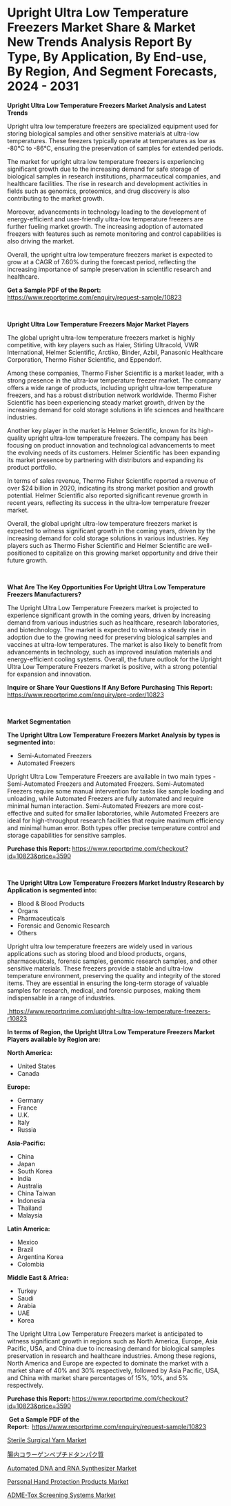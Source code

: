 <p><h1>Upright Ultra Low Temperature Freezers Market Share & Market New Trends Analysis Report By Type, By Application, By End-use, By Region, And Segment Forecasts, 2024 - 2031</h1></p><p><strong>Upright Ultra Low Temperature Freezers Market Analysis and Latest Trends</strong></p>
<p><p>Upright ultra low temperature freezers are specialized equipment used for storing biological samples and other sensitive materials at ultra-low temperatures. These freezers typically operate at temperatures as low as -80°C to -86°C, ensuring the preservation of samples for extended periods.</p><p>The market for upright ultra low temperature freezers is experiencing significant growth due to the increasing demand for safe storage of biological samples in research institutions, pharmaceutical companies, and healthcare facilities. The rise in research and development activities in fields such as genomics, proteomics, and drug discovery is also contributing to the market growth.</p><p>Moreover, advancements in technology leading to the development of energy-efficient and user-friendly ultra-low temperature freezers are further fueling market growth. The increasing adoption of automated freezers with features such as remote monitoring and control capabilities is also driving the market.</p><p>Overall, the upright ultra low temperature freezers market is expected to grow at a CAGR of 7.60% during the forecast period, reflecting the increasing importance of sample preservation in scientific research and healthcare.</p></p>
<p><strong>Get a Sample PDF of the Report:&nbsp;</strong> <a href="https://www.reportprime.com/enquiry/request-sample/10823">https://www.reportprime.com/enquiry/request-sample/10823</a></p>
<p>&nbsp;</p>
<p><strong>Upright Ultra Low Temperature Freezers Major Market Players</strong></p>
<p><p>The global upright ultra-low temperature freezers market is highly competitive, with key players such as Haier, Stirling Ultracold, VWR International, Helmer Scientific, Arctiko, Binder, Azbil, Panasonic Healthcare Corporation, Thermo Fisher Scientific, and Eppendorf. </p><p>Among these companies, Thermo Fisher Scientific is a market leader, with a strong presence in the ultra-low temperature freezer market. The company offers a wide range of products, including upright ultra-low temperature freezers, and has a robust distribution network worldwide. Thermo Fisher Scientific has been experiencing steady market growth, driven by the increasing demand for cold storage solutions in life sciences and healthcare industries.</p><p>Another key player in the market is Helmer Scientific, known for its high-quality upright ultra-low temperature freezers. The company has been focusing on product innovation and technological advancements to meet the evolving needs of its customers. Helmer Scientific has been expanding its market presence by partnering with distributors and expanding its product portfolio.</p><p>In terms of sales revenue, Thermo Fisher Scientific reported a revenue of over $24 billion in 2020, indicating its strong market position and growth potential. Helmer Scientific also reported significant revenue growth in recent years, reflecting its success in the ultra-low temperature freezer market.</p><p>Overall, the global upright ultra-low temperature freezers market is expected to witness significant growth in the coming years, driven by the increasing demand for cold storage solutions in various industries. Key players such as Thermo Fisher Scientific and Helmer Scientific are well-positioned to capitalize on this growing market opportunity and drive their future growth.</p></p>
<p>&nbsp;</p>
<p><strong>What Are The Key Opportunities For Upright Ultra Low Temperature Freezers Manufacturers?</strong></p>
<p><p>The Upright Ultra Low Temperature Freezers market is projected to experience significant growth in the coming years, driven by increasing demand from various industries such as healthcare, research laboratories, and biotechnology. The market is expected to witness a steady rise in adoption due to the growing need for preserving biological samples and vaccines at ultra-low temperatures. The market is also likely to benefit from advancements in technology, such as improved insulation materials and energy-efficient cooling systems. Overall, the future outlook for the Upright Ultra Low Temperature Freezers market is positive, with a strong potential for expansion and innovation.</p></p>
<p><strong>Inquire or Share Your Questions If Any Before Purchasing This Report:</strong> <a href="https://www.reportprime.com/enquiry/pre-order/10823">https://www.reportprime.com/enquiry/pre-order/10823</a></p>
<p>&nbsp;</p>
<p><strong>Market Segmentation</strong></p>
<p><strong>The Upright Ultra Low Temperature Freezers Market Analysis by types is segmented into:</strong></p>
<p><ul><li>Semi-Automated Freezers</li><li>Automated Freezers</li></ul></p>
<p><p>Upright Ultra Low Temperature Freezers are available in two main types - Semi-Automated Freezers and Automated Freezers. Semi-Automated Freezers require some manual intervention for tasks like sample loading and unloading, while Automated Freezers are fully automated and require minimal human interaction. Semi-Automated Freezers are more cost-effective and suited for smaller laboratories, while Automated Freezers are ideal for high-throughput research facilities that require maximum efficiency and minimal human error. Both types offer precise temperature control and storage capabilities for sensitive samples.</p></p>
<p><strong>Purchase this Report:&nbsp;</strong><a href="https://www.reportprime.com/checkout?id=10823&price=3590">https://www.reportprime.com/checkout?id=10823&price=3590</a></p>
<p>&nbsp;</p>
<p><strong>The Upright Ultra Low Temperature Freezers Market Industry Research by Application is segmented into:</strong></p>
<p><ul><li>Blood & Blood Products</li><li>Organs</li><li>Pharmaceuticals</li><li>Forensic and Genomic Research</li><li>Others</li></ul></p>
<p><p>Upright ultra low temperature freezers are widely used in various applications such as storing blood and blood products, organs, pharmaceuticals, forensic samples, genomic research samples, and other sensitive materials. These freezers provide a stable and ultra-low temperature environment, preserving the quality and integrity of the stored items. They are essential in ensuring the long-term storage of valuable samples for research, medical, and forensic purposes, making them indispensable in a range of industries.</p></p>
<p><a href="https://www.reportprime.com/upright-ultra-low-temperature-freezers-r10823">&nbsp;https://www.reportprime.com/upright-ultra-low-temperature-freezers-r10823</a></p>
<p><strong>In terms of Region, the Upright Ultra Low Temperature Freezers Market Players available by Region are:</strong></p>
<p>
    <p> <strong> North America: </strong>
        <ul>
            <li>United States</li>
            <li>Canada</li>
        </ul>
        </p> 
    <p> <strong> Europe: </strong>
        <ul>
            <li>Germany</li>
            <li>France</li>
            <li>U.K.</li>
            <li>Italy</li>
            <li>Russia</li>
        </ul>
        </p> 
    <p> <strong> Asia-Pacific: </strong>
        <ul>
            <li>China</li>
            <li>Japan</li>
            <li>South Korea</li>
            <li>India</li>
            <li>Australia</li>
            <li>China Taiwan</li>
            <li>Indonesia</li>
            <li>Thailand</li>
            <li>Malaysia</li>
        </ul>
        </p> 
    <p> <strong> Latin America: </strong>
        <ul>
            <li>Mexico</li>
            <li>Brazil</li>
            <li>Argentina Korea</li>
            <li>Colombia</li>
        </ul>
        </p> 
    <p> <strong> Middle East & Africa: </strong>
        <ul>
            <li>Turkey</li>
            <li>Saudi</li>
            <li>Arabia</li>
            <li>UAE</li>
            <li>Korea</li>
        </ul>
    </p>
    </p>
<p><p>The Upright Ultra Low Temperature Freezers market is anticipated to witness significant growth in regions such as North America, Europe, Asia Pacific, USA, and China due to increasing demand for biological samples preservation in research and healthcare industries. Among these regions, North America and Europe are expected to dominate the market with a market share of 40% and 30% respectively, followed by Asia Pacific, USA, and China with market share percentages of 15%, 10%, and 5% respectively.</p></p>
<p><strong>Purchase this Report: </strong><a href="https://www.reportprime.com/checkout?id=10823&price=3590">https://www.reportprime.com/checkout?id=10823&price=3590</a></p>
<p>&nbsp;<strong>Get a Sample PDF of the Report:&nbsp;&nbsp;</strong><a href="https://www.reportprime.com/enquiry/request-sample/10823">https://www.reportprime.com/enquiry/request-sample/10823</a></p>
<p><strong></strong></p>
<p><p><a href="https://medium.com/@bessiperez20/sterile-surgical-yarn-market-investigation-industry-evolution-and-forecast-till-2031-4989e92b0e56">Sterile Surgical Yarn Market</a></p><p><a href="https://github.com/ycmtqqhvk3273/Market-Research-Report-List-4/blob/main/455271286256.md">腸内コラーゲンペプチドタンパク質</a></p><p><a href="https://github.com/maesanjaya8/Market-Research-Report-List-1/blob/main/automated-dna-and-rna-synthesizer-market.md">Automated DNA and RNA Synthesizer Market</a></p><p><a href="https://github.com/sowravmitra0/Market-Research-Report-List-2/blob/main/personal-hand-protection-products-market.md">Personal Hand Protection Products Market</a></p><p><a href="https://medium.com/@kstephenurdes435/adme-tox-screening-systems-market-size-is-growing-at-cagr-of-6-2-c7ebdaf31438">ADME-Tox Screening Systems Market</a></p></p>
